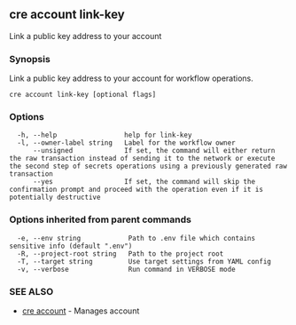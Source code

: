 ## cre account link-key

Link a public key address to your account

### Synopsis

Link a public key address to your account for workflow operations.

```
cre account link-key [optional flags]
```

### Options

```
  -h, --help                 help for link-key
  -l, --owner-label string   Label for the workflow owner
      --unsigned             If set, the command will either return the raw transaction instead of sending it to the network or execute the second step of secrets operations using a previously generated raw transaction
      --yes                  If set, the command will skip the confirmation prompt and proceed with the operation even if it is potentially destructive
```

### Options inherited from parent commands

```
  -e, --env string            Path to .env file which contains sensitive info (default ".env")
  -R, --project-root string   Path to the project root
  -T, --target string         Use target settings from YAML config
  -v, --verbose               Run command in VERBOSE mode
```

### SEE ALSO

* [cre account](cre_account.md)	 - Manages account

